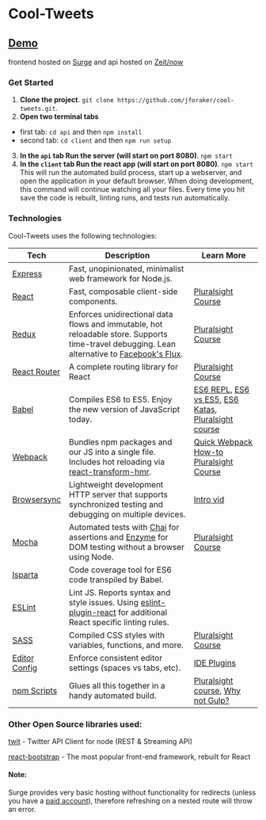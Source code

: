 # Cool-Tweets

## [Demo](http://protective-verse.surge.sh/)
frontend hosted on [Surge](https://surge.sh/) and api hosted on [Zeit/now](https://zeit.co/now)

### Get Started
1. **Clone the project**. `git clone https://github.com/jforaker/cool-tweets.git`.
2. **Open two terminal tabs**
- first tab: `cd api` and then `npm install`
- second tab: `cd client` and then `npm run setup`
3. **In the `api` tab Run the server (will start on port 8080)**. `npm start`
4. **In the `client` tab Run the react app (will start on port 8080)**. `npm start`
This will run the automated build process, start up a webserver, and open the application in your default browser. When doing development, this command will continue watching all your files. Every time you hit save the code is rebuilt, linting runs, and tests run automatically.
 

### Technologies
Cool-Tweets uses the following technologies:

| **Tech** | **Description** |**Learn More**|
|----------|-------|---|
|  [Express](https://expressjs.com/)  |   Fast, unopinionated, minimalist web framework for Node.js.    | 
|  [React](https://facebook.github.io/react/)  |   Fast, composable client-side components.    | [Pluralsight Course](https://www.pluralsight.com/courses/react-flux-building-applications)  |
|  [Redux](http://redux.js.org) |  Enforces unidirectional data flows and immutable, hot reloadable store. Supports time-travel debugging. Lean alternative to [Facebook's Flux](https://facebook.github.io/flux/docs/overview.html).| [Pluralsight Course](http://www.pluralsight.com/courses/react-redux-react-router-es6)    |
|  [React Router](https://github.com/reactjs/react-router) | A complete routing library for React | [Pluralsight Course](https://www.pluralsight.com/courses/react-flux-building-applications) |
|  [Babel](http://babeljs.io) |  Compiles ES6 to ES5. Enjoy the new version of JavaScript today.     | [ES6 REPL](https://babeljs.io/repl/), [ES6 vs ES5](http://es6-features.org), [ES6 Katas](http://es6katas.org), [Pluralsight course](https://www.pluralsight.com/courses/javascript-fundamentals-es6)    |
| [Webpack](http://webpack.github.io) | Bundles npm packages and our JS into a single file. Includes hot reloading via [react-transform-hmr](https://www.npmjs.com/package/react-transform-hmr). | [Quick Webpack How-to](https://github.com/petehunt/webpack-howto) [Pluralsight Course](https://www.pluralsight.com/courses/webpack-fundamentals)|
| [Browsersync](https://www.browsersync.io/) | Lightweight development HTTP server that supports synchronized testing and debugging on multiple devices. | [Intro vid](https://www.youtube.com/watch?time_continue=1&v=heNWfzc7ufQ)|
| [Mocha](http://mochajs.org) | Automated tests with [Chai](http://chaijs.com/) for assertions and [Enzyme](https://github.com/airbnb/enzyme) for DOM testing without a browser using Node. | [Pluralsight Course](https://www.pluralsight.com/courses/testing-javascript) |
| [Isparta](https://github.com/douglasduteil/isparta) | Code coverage tool for ES6 code transpiled by Babel. | 
| [ESLint](http://eslint.org/)| Lint JS. Reports syntax and style issues. Using [eslint-plugin-react](https://github.com/yannickcr/eslint-plugin-react) for additional React specific linting rules. | |
| [SASS](http://sass-lang.com/) | Compiled CSS styles with variables, functions, and more. | [Pluralsight Course](https://www.pluralsight.com/courses/better-css)|
| [Editor Config](http://editorconfig.org) | Enforce consistent editor settings (spaces vs tabs, etc). | [IDE Plugins](http://editorconfig.org/#download) |
| [npm Scripts](https://docs.npmjs.com/misc/scripts)| Glues all this together in a handy automated build. | [Pluralsight course](https://www.pluralsight.com/courses/npm-build-tool-introduction), [Why not Gulp?](https://medium.com/@housecor/why-i-left-gulp-and-grunt-for-npm-scripts-3d6853dd22b8#.vtaziro8n)  |


### Other Open Source libraries used:
[twit](https://github.com/ttezel/twit) - Twitter API Client for node (REST & Streaming API)

[react-bootstrap](https://react-bootstrap.github.io/) - The most popular front-end framework, rebuilt for React


#### Note: 
Surge provides very basic hosting without functionality for redirects (unless you have a [paid account](https://surge.sh/help/adding-redirects)), therefore refreshing on a nested route will throw an error.
